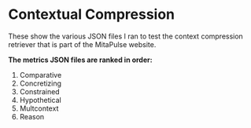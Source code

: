 # Contextual Compression

These show the various JSON files I ran to test the context compression retriever that is part of the MitaPulse website.

**The metrics JSON files are ranked in order:**
1) Comparative
2) Concretizing
3) Constrained
4) Hypothetical
5) Multcontext
6) Reason
